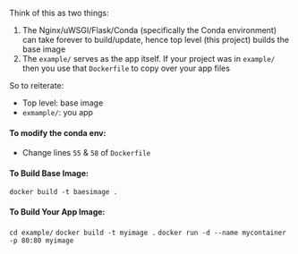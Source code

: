 Think of this as two things:
1. The Nginx/uWSGI/Flask/Conda (specifically the Conda environment) can take forever to build/update, hence top level (this project) builds the base image
2. The `example/` serves as the app itself. If your project was in `example/` then you use that `Dockerfile` to copy over your app files

So to reiterate:
* Top level: base image
* `exmample/`: you app

#### To modify the conda env:
* Change lines `55` & `58` of `Dockerfile`

#### To Build Base Image:
`docker build -t baesimage .`

#### To Build Your App Image:
`cd example/`
`docker build -t myimage .`
`docker run -d --name mycontainer -p 80:80 myimage`
